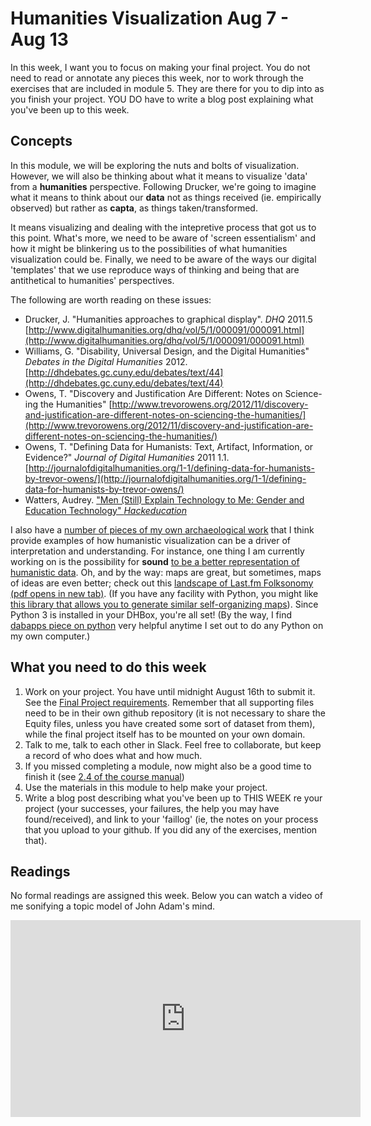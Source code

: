 # Humanities Visualization Aug 7 - Aug 13

In this week, I want you to focus on making your final project. You do not need to read or annotate any pieces this week, nor to work through the exercises that are included in module 5. They are there for you to dip into as you finish your project. YOU DO have to write a blog post explaining what you've been up to this week.

## Concepts

In this module, we will be exploring the nuts and bolts of visualization. However, we will also be thinking about what it means to visualize 'data' from a **humanities** perspective. Following Drucker, we're going to imagine what it means to think about our **data** not as things received (ie. empirically observed) but rather as **capta**, as things taken/transformed.

It means visualizing and dealing with the intepretive process that got us to this point. What's more, we need to be aware of 'screen essentialism' and how it might be blinkering us to the possibilities of what humanities visualization could be. Finally, we need to be aware of the ways our digital 'templates' that we use reproduce ways of thinking and being that are antithetical to humanities' perspectives.

The following are worth reading on these issues:

+ Drucker, J. "Humanities approaches to graphical display". _DHQ_ 2011.5 [http://www.digitalhumanities.org/dhq/vol/5/1/000091/000091.html](http://www.digitalhumanities.org/dhq/vol/5/1/000091/000091.html)
+ Williams, G. "Disability, Universal Design, and the Digital Humanities" _Debates in the Digital Humanities_ 2012. [http://dhdebates.gc.cuny.edu/debates/text/44](http://dhdebates.gc.cuny.edu/debates/text/44)
+ Owens, T. "Discovery and Justification Are Different: Notes on Science-ing the Humanities" [http://www.trevorowens.org/2012/11/discovery-and-justification-are-different-notes-on-sciencing-the-humanities/](http://www.trevorowens.org/2012/11/discovery-and-justification-are-different-notes-on-sciencing-the-humanities/)
+ Owens, T. "Defining Data for Humanists: Text, Artifact, Information, or Evidence?" _Journal of Digital Humanities_ 2011 1.1. [http://journalofdigitalhumanities.org/1-1/defining-data-for-humanists-by-trevor-owens/](http://journalofdigitalhumanities.org/1-1/defining-data-for-humanists-by-trevor-owens/)
+ Watters, Audrey. ["Men (Still) Explain Technology to Me: Gender and Education Technology" _Hackeducation_](http://hackeducation.com/2015/03/11/men-still-explain)

I also have a [number of pieces of my own archaeological work](https://carleton-ca.academia.edu/SMGraham) that I think provide examples of how humanistic visualization can be a driver of interpretation and understanding. For instance, one thing I am currently working on is the possibility for **sound** [to be a better representation of humanistic data](http://electricarchaeology.ca/2015/10/27/if-i-could-read-your-mind-sonifying-john-adams-diary/). Oh, and by the way: maps are great, but sometimes, maps of ideas are even better; check out this [landscape of Last.fm Folksonomy (pdf opens in new tab)](http://info.slis.indiana.edu/~katy/research/10-Last.fm.pdf). (If you have any facility with Python, you might like [this library that allows you to generate similar self-organizing maps](https://github.com/sevamoo/SOMPY)). Since Python 3 is installed in your DHBox, you're all set! (By the way, I find [dabapps piece on python](https://www.dabapps.com/blog/introduction-to-pip-and-virtualenv-python/) very helpful anytime I set out to do any Python on my own computer.)

## What you need to do this week

1. Work on your project. You have until midnight August 16th to submit it. See the [Final Project requirements](http://site.craftingdigitalhistory.ca/final-project-1.html). Remember that all supporting files need to be in their own github repository (it is not necessary to share the Equity files, unless you have created some sort of dataset from them), while the final project itself has to be mounted on your own domain.
2. Talk to me, talk to each other in Slack. Feel free to collaborate, but keep a record of who does what and how much.
3. If you missed completing a module, now might also be a good time to finish it (see [2.4 of the course manual](http://site.craftingdigitalhistory.ca/rubric-and-assessment.html#submitting-evidence))
4. Use the materials in this module to help make your project.
5. Write a blog post describing what you've been up to THIS WEEK re your project (your successes, your failures, the help you may have found/received), and link to your 'faillog' (ie, the notes on your process that you upload to your github. If you did any of the exercises, mention that).

## Readings

No formal readings are assigned this week. Below you can watch a video of me sonifying a topic model of John Adam's mind.

<iframe width="560" height="315" src="https://www.youtube.com/embed/ikqRXtI3JeA" frameborder="0" allowfullscreen></iframe>
<br>